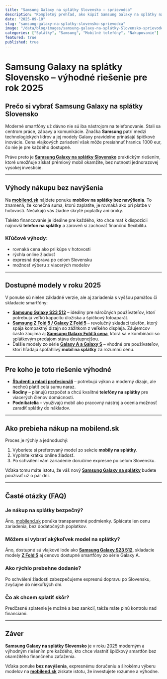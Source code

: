 ```yaml
---
title: "Samsung Galaxy na splátky Slovensko – sprievodca"
description: "Kompletný prehľad, ako kúpiť Samsung Galaxy na splátky na Slovensku. Podmienky, ceny, skúsenosti."
date: "2025-09-10"
slug: "samsung-galaxy-na-splatky-slovensko-sprievodca"
image: "/data/blog/images/samsung-galaxy-na-splátky-Slovensko-sprievodca.webp"
categories: ["Splátky", "Samsung", "Mobilné telefóny", "Nakupovanie"]
featured: true
published: true
---
```




# Samsung Galaxy na splátky Slovensko – výhodné riešenie pre rok 2025

## Prečo si vybrať Samsung Galaxy na splátky Slovensko

Moderné smartfóny už dávno nie sú iba nástrojom na telefonovanie. Stali sa centrom práce, zábavy a komunikácie. Značka **Samsung** patrí medzi technologických lídrov a jej modely Galaxy pravidelne prinášajú špičkové inovácie. Cena vlajkových zariadení však môže presiahnuť hranicu 1000 eur, čo nie je pre každého dostupné.  

Práve preto je **[Samsung Galaxy na splátky Slovensko](https://mobilend.sk/katalog)** praktickým riešením, ktoré umožňuje získať prémiový mobil okamžite, bez nutnosti jednorazovej vysokej investície.

---

## Výhody nákupu bez navýšenia

Na **[mobilend.sk](https://mobilend.sk/katalog)** nájdete ponuku **mobilov na splátky bez navýšenia**. To znamená, že konečná suma, ktorú zaplatíte, je rovnaká ako pri platbe v hotovosti. Nečakajú vás žiadne skryté poplatky ani úroky.  

Takéto financovanie je ideálne pre každého, kto chce mať k dispozícii najnovší **telefon na splátky** a zároveň si zachovať finančnú flexibilitu.

### Kľúčové výhody:
- rovnaká cena ako pri kúpe v hotovosti  
- rýchla online žiadosť  
- expresná doprava po celom Slovensku  
- možnosť výberu z viacerých modelov  

---

## Dostupné modely v roku 2025

V ponuke sú nielen základné verzie, ale aj zariadenia s vyššou pamäťou či skladacie smartfóny:

- **[Samsung Galaxy S23 512](https://mobilend.sk/katalog/samsung-galaxy-s23-512gb-Cream)** – ideálny pre náročných používateľov, ktorí potrebujú veľkú kapacitu úložiska a špičkový fotoaparát.  
- **[Samsung Z Fold 5 / Galaxy Z Fold 5](https://mobilend.sk/katalog/samsung-galaxy-Z-Fold5-1T-Cream)** – revolučný skladací telefón, ktorý spája kompaktný dizajn so zážitkom z veľkého displeja. Záujemcov často zaujíma aj **[Samsung Galaxy Fold 5 cena](https://mobilend.sk/katalog/samsung-galaxy-Z-Fold5-1T-Cream)**, ktorá sa v kombinácii so splátkovým predajom stáva dostupnejšou.  
- Ďalšie modely zo série **[Galaxy A a Galaxy S](https://mobilend.sk/katalog)** – vhodné pre používateľov, ktorí hľadajú spoľahlivý **mobil na splátky** za rozumnú cenu.  

---

## Pre koho je toto riešenie výhodné

- **[Študenti a mladí profesionáli](https://mobilend.sk/blog/student-novy-iphone-za-5-eur-prvy-mesiac)** – potrebujú výkon a moderný dizajn, ale nechcú platiť celú sumu naraz.  
- **Rodiny** – plánujú rozpočet a chcú kvalitné **telefóny na splátky** pre viacerých členov domácnosti.  
- **Podnikatelia** – využívajú mobil ako pracovný nástroj a ocenia možnosť zaradiť splátky do nákladov.  

---

## Ako prebieha nákup na mobilend.sk

Proces je rýchly a jednoduchý:

1. Vyberiete si preferovaný model zo sekcie **mobily na splátky**.  
2. Vyplníte krátku online žiadosť.  
3. Po schválení vám zariadenie doručíme expresne po celom Slovensku.  

Vďaka tomu máte istotu, že váš nový **[Samsung Galaxy na splátky](https://mobilend.sk/katalog)** budete používať už o pár dní.

---

## Časté otázky (FAQ)

### Je nákup na splátky bezpečný?
Áno, [mobilend.sk](https://mobilend.sk/) ponúka transparentné podmienky. Splácate len cenu zariadenia, bez dodatočných poplatkov.

### Môžem si vybrať akýkoľvek model na splátky?
Áno, dostupné sú vlajkové lode ako **[Samsung Galaxy S23 512](https://mobilend.sk/katalog/samsung-galaxy-s23-512gb-Cream)**, skladacie modely **[Z Fold 5](https://mobilend.sk/katalog/samsung-galaxy-Z-Fold5-1T-Cream)** aj cenovo dostupné smartfóny zo série Galaxy A.

### Ako rýchlo prebehne dodanie?
Po schválení žiadosti zabezpečujeme expresnú dopravu po Slovensku, zvyčajne do niekoľkých dní.

### Čo ak chcem splatiť skôr?
Predčasné splatenie je možné a bez sankcií, takže máte plnú kontrolu nad financiami.

---

## Záver

**Samsung Galaxy na splátky Slovensko** je v roku 2025 moderným a výhodným riešením pre každého, kto chce vlastniť špičkový smartfón bez okamžitého finančného zaťaženia.  

Vďaka ponuke **bez navýšenia**, expresnému doručeniu a širokému výberu modelov na **[mobilend.sk](https://mobilend.sk/katalog)** získate istotu, že investujete rozumne a výhodne.
